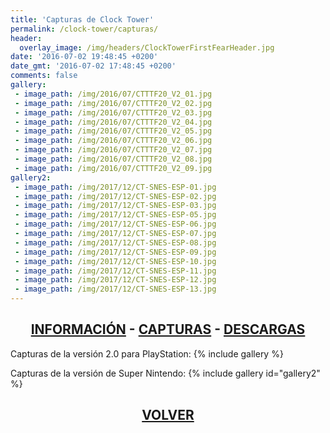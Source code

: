 ```yaml
---
title: 'Capturas de Clock Tower'
permalink: /clock-tower/capturas/
header:
  overlay_image: /img/headers/ClockTowerFirstFearHeader.jpg
date: '2016-07-02 19:48:45 +0200'
date_gmt: '2016-07-02 17:48:45 +0200'
comments: false
gallery:
 - image_path: /img/2016/07/CTTTF20_V2_01.jpg
 - image_path: /img/2016/07/CTTTF20_V2_02.jpg
 - image_path: /img/2016/07/CTTTF20_V2_03.jpg
 - image_path: /img/2016/07/CTTTF20_V2_04.jpg
 - image_path: /img/2016/07/CTTTF20_V2_05.jpg
 - image_path: /img/2016/07/CTTTF20_V2_06.jpg
 - image_path: /img/2016/07/CTTTF20_V2_07.jpg
 - image_path: /img/2016/07/CTTTF20_V2_08.jpg
 - image_path: /img/2016/07/CTTTF20_V2_09.jpg
gallery2:
 - image_path: /img/2017/12/CT-SNES-ESP-01.jpg
 - image_path: /img/2017/12/CT-SNES-ESP-02.jpg
 - image_path: /img/2017/12/CT-SNES-ESP-03.jpg
 - image_path: /img/2017/12/CT-SNES-ESP-05.jpg
 - image_path: /img/2017/12/CT-SNES-ESP-06.jpg
 - image_path: /img/2017/12/CT-SNES-ESP-07.jpg
 - image_path: /img/2017/12/CT-SNES-ESP-08.jpg
 - image_path: /img/2017/12/CT-SNES-ESP-09.jpg
 - image_path: /img/2017/12/CT-SNES-ESP-10.jpg
 - image_path: /img/2017/12/CT-SNES-ESP-11.jpg
 - image_path: /img/2017/12/CT-SNES-ESP-12.jpg
 - image_path: /img/2017/12/CT-SNES-ESP-13.jpg
---
```

<h2 style="text-align: center;"><strong><a href="/clock-tower/informacion/">INFORMACIÓN</a> - <a href="/clock-tower/capturas/">CAPTURAS</a> - <a href="/clock-tower/descargar/">DESCARGAS</a></strong></h2>
Capturas de la versión 2.0 para PlayStation:
{% include gallery %}

Capturas de la versión de Super Nintendo:
{% include gallery id="gallery2" %}

<h2 style="text-align: center;"><strong><a href="/clock-tower-psx-20/">VOLVER</a></strong></h2>


